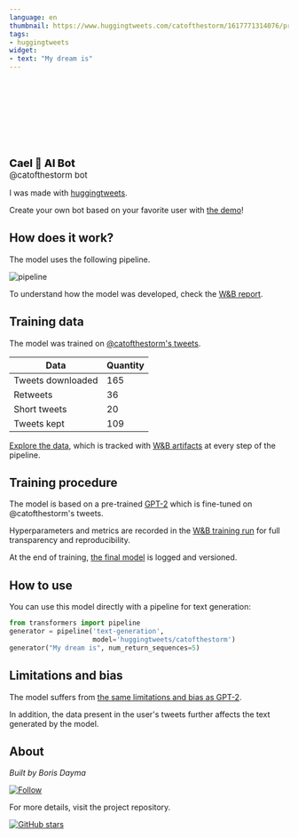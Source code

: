 ```yaml
---
language: en
thumbnail: https://www.huggingtweets.com/catofthestorm/1617771314076/predictions.png
tags:
- huggingtweets
widget:
- text: "My dream is"
---
```


<div>
<div style="width: 132px; height:132px; border-radius: 50%; background-size: cover; background-image: url('https://pbs.twimg.com/profile_images/1363986318611603456/XmNKZS7x_400x400.jpg')">
</div>
<div style="margin-top: 8px; font-size: 19px; font-weight: 800">Cael 🤖 AI Bot </div>
<div style="font-size: 15px">@catofthestorm bot</div>
</div>

I was made with [huggingtweets](https://github.com/borisdayma/huggingtweets).

Create your own bot based on your favorite user with [the demo](https://colab.research.google.com/github/borisdayma/huggingtweets/blob/master/huggingtweets-demo.ipynb)!

## How does it work?

The model uses the following pipeline.

![pipeline](https://github.com/borisdayma/huggingtweets/blob/master/img/pipeline.png?raw=true)

To understand how the model was developed, check the [W&B report](https://wandb.ai/wandb/huggingtweets/reports/HuggingTweets-Train-a-Model-to-Generate-Tweets--VmlldzoxMTY5MjI).

## Training data

The model was trained on [@catofthestorm's tweets](https://twitter.com/catofthestorm).

| Data | Quantity |
| --- | --- |
| Tweets downloaded | 165 |
| Retweets | 36 |
| Short tweets | 20 |
| Tweets kept | 109 |

[Explore the data](https://wandb.ai/wandb/huggingtweets/runs/2gj0d9hm/artifacts), which is tracked with [W&B artifacts](https://docs.wandb.com/artifacts) at every step of the pipeline.

## Training procedure

The model is based on a pre-trained [GPT-2](https://huggingface.co/gpt2) which is fine-tuned on @catofthestorm's tweets.

Hyperparameters and metrics are recorded in the [W&B training run](https://wandb.ai/wandb/huggingtweets/runs/1ji5acl6) for full transparency and reproducibility.

At the end of training, [the final model](https://wandb.ai/wandb/huggingtweets/runs/1ji5acl6/artifacts) is logged and versioned.

## How to use

You can use this model directly with a pipeline for text generation:

```python
from transformers import pipeline
generator = pipeline('text-generation',
                     model='huggingtweets/catofthestorm')
generator("My dream is", num_return_sequences=5)
```

## Limitations and bias

The model suffers from [the same limitations and bias as GPT-2](https://huggingface.co/gpt2#limitations-and-bias).

In addition, the data present in the user's tweets further affects the text generated by the model.

## About

*Built by Boris Dayma*

[![Follow](https://img.shields.io/twitter/follow/borisdayma?style=social)](https://twitter.com/intent/follow?screen_name=borisdayma)

For more details, visit the project repository.

[![GitHub stars](https://img.shields.io/github/stars/borisdayma/huggingtweets?style=social)](https://github.com/borisdayma/huggingtweets)
